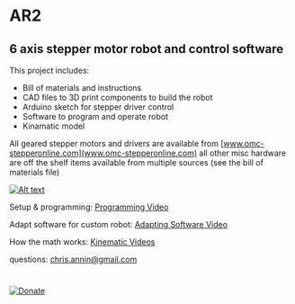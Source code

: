 # AR2

## 6 axis stepper motor robot and control software

This project includes:

- Bill of materials and instructions
- CAD files to 3D print components to build the robot
- Arduino sketch for stepper driver control
- Software to program and operate robot
- Kinamatic model

All geared stepper motors and drivers are available from  [www.omc-stepperonline.com](www.omc-stepperonline.com)
all other misc hardware are off the shelf items available from multiple sources (see the bill of materials file)

[![Alt text](https://img.youtube.com/vi/AeCLbhPHltw/0.jpg)](https://www.youtube.com/watch?v=AeCLbhPHltw)

Setup & programming: [Programming Video](https://youtu.be/ct2wNLvyUrE)

Adapt software for custom robot: [Adapting Software Video](https://youtu.be/gcDdhA0cKz4)

How the math works: [Kinematic Videos](https://youtu.be/FIx6olybAeQ)

questions: chris.annin@gmail.com
#
[![Donate](https://img.shields.io/badge/Donate-PayPal-green.svg)](https://www.paypal.me/ChrisAnnin)
